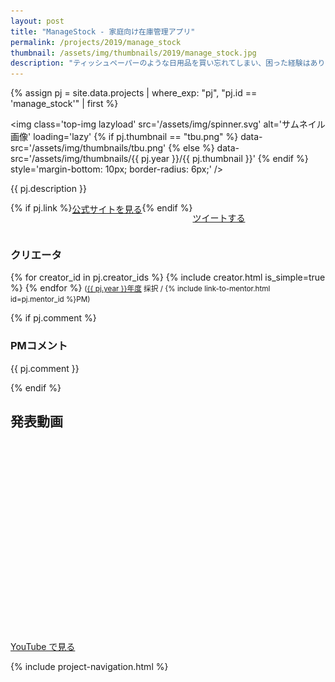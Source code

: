 ```yaml
---
layout: post
title: "ManageStock - 家庭向け在庫管理アプリ"
permalink: /projects/2019/manage_stock
thumbnail: /assets/img/thumbnails/2019/manage_stock.jpg
description: "ティッシュペーパーのような日用品を買い忘れてしまい、困った経験はありませんか？ ManageStock はそのような問題を解決するために、在庫を IoT などを活用して管理するアプリケーションです。"
---
```


{% assign pj = site.data.projects | where_exp: "pj", "pj.id == 'manage_stock'" | first %}

<img class='top-img lazyload' src='/assets/img/spinner.svg' alt='サムネイル画像' loading='lazy'
{% if pj.thumbnail == "tbu.png" %} data-src='/assets/img/thumbnails/tbu.png'
{% else %}                         data-src='/assets/img/thumbnails/{{ pj.year }}/{{ pj.thumbnail }}'
{% endif %}                        style='margin-bottom: 10px; border-radius: 6px;' />

{{ pj.description }}

<div style='display: flex; flex-wrap: wrap'>
  {% if pj.link %}
  <a href="{{ pj.link }}" target="_blank" class="button">公式サイトを見る</a>
  {% endif %}

  <a href="https://twitter.com/intent/tweet?text={{ pj.title }}&via=MitouJr&hashtags=未踏ジュニア&related=MitouJr&lang=jp&url={{ site.url }}/projects/{{ pj.year }}/{{ pj.id }}" class="button" target="_blank" rel="noopener">ツイートする</a>
</div>

### クリエータ
<p>
  {% for creator_id in pj.creator_ids %}
    {% include creator.html is_simple=true %}
  {% endfor %}
  <small>(<a href='/projects/{{ pj.year }}'>{{ pj.year }}年度</a> 採択 / {% include link-to-mentor.html id=pj.mentor_id %}PM)</small>
</p>

{% if pj.comment %}
### PMコメント
<p class="project-comment">{{ pj.comment }}</p>
{% endif %}

## 発表動画
<div class="youtube">
  <iframe width="560" height="315" class="lazyload" data-src="https://www.youtube.com/embed/{{ pj.youtube }}?rel=0" frameborder="0" allowfullscreen=""></iframe>
</div>
<a href="https://www.youtube.com/watch?v={{ pj.youtube }}" target="_blank" rel="noopener" class="button">YouTube で見る</a>

{% include project-navigation.html %}

